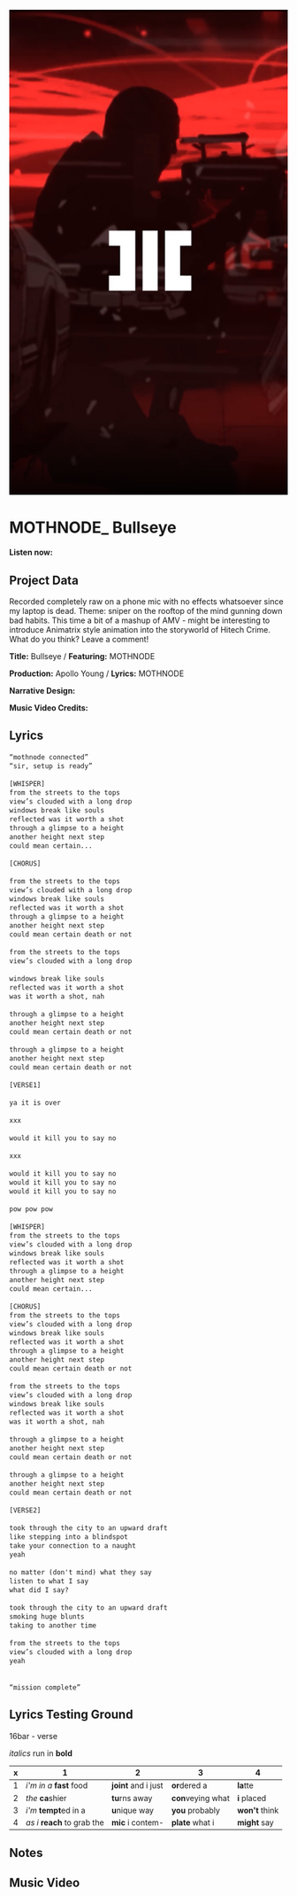 ![](github-cover-bullseye.png)

# MOTHNODE_ Bullseye

**Listen now:** 

## Project Data

Recorded completely raw on a phone mic with no effects whatsoever since my laptop is dead. Theme: sniper on the rooftop of the mind gunning down bad habits. This time a bit of a mashup of AMV - might be interesting to introduce Animatrix style animation into the storyworld of Hitech Crime. What do you think? Leave a comment!

**Title:** Bullseye / **Featuring:** MOTHNODE

**Production:** Apollo Young  / **Lyrics:** MOTHNODE

**Narrative Design:**

**Music Video Credits:**

## Lyrics

```
“mothnode connected”
“sir, setup is ready”

[WHISPER] 
from the streets to the tops
view’s clouded with a long drop
windows break like souls
reflected was it worth a shot
through a glimpse to a height
another height next step
could mean certain...

[CHORUS]

from the streets to the tops
view’s clouded with a long drop
windows break like souls
reflected was it worth a shot
through a glimpse to a height
another height next step
could mean certain death or not

from the streets to the tops
view’s clouded with a long drop

windows break like souls
reflected was it worth a shot
was it worth a shot, nah

through a glimpse to a height
another height next step
could mean certain death or not

through a glimpse to a height
another height next step
could mean certain death or not

[VERSE1]

ya it is over

xxx

would it kill you to say no

xxx

would it kill you to say no
would it kill you to say no
would it kill you to say no

pow pow pow

[WHISPER]
from the streets to the tops
view’s clouded with a long drop
windows break like souls
reflected was it worth a shot
through a glimpse to a height
another height next step
could mean certain...

[CHORUS]
from the streets to the tops
view’s clouded with a long drop
windows break like souls
reflected was it worth a shot
through a glimpse to a height
another height next step
could mean certain death or not

from the streets to the tops
view’s clouded with a long drop
windows break like souls
reflected was it worth a shot
was it worth a shot, nah

through a glimpse to a height
another height next step
could mean certain death or not

through a glimpse to a height
another height next step
could mean certain death or not

[VERSE2]

took through the city to an upward draft
like stepping into a blindspot
take your connection to a naught
yeah

no matter (don't mind) what they say
listen to what I say
what did I say?

took through the city to an upward draft
smoking huge blunts
taking to another time

from the streets to the tops
view’s clouded with a long drop
yeah


“mission complete”

```

## Lyrics Testing Ground

16bar - verse

*italics* run in
**bold**

| x | 1 | 2 | 3 | 4 |
|---|---|---|---|---|
| 1 | *i'm in a* **fast** food | **joint** and i just  | **or**dered a  | **la**tte  |
| 2 | *the* **ca**shier | **tu**rns away  |  **con**veying what |  **i** placed |
| 3 | *i'm* **tempt**ed in a | **u**nique way  |  **you** probably |  **won't** think |
| 4 | *as i* **reach** to grab the |  **mic** i contem-  | **plate** what i | **might** say |

## Notes

## Music Video

